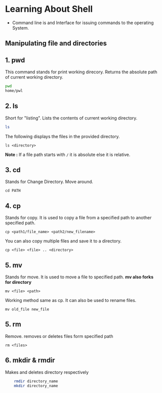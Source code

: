 # Learning About Shell

* Command line is and Interface for issuing commands to the operating System.

## Manipulating file and directories

## 1. pwd

This command stands for print working direcory. Returns the absolute path of current working directory.

```bash
pwd
home/pwl
```

## 2. ls

Short for "listing". Lists the contents of current working directory.

```bash
ls
```

The following displays the files in the provided directory.

    ls <directory>
**Note :** If a file path starts with `/` it is absolute else it is relative.

## 3. cd

Stands for Change Directory. Move around.

    cd PATH

## 4. cp

Stands for copy. It is used to copy a file from a specified path to another specified path.

    cp <path1/file_name> <path2/new_filename>

You can also copy multiple files and save it to a directory.

    cp <file> <file> .. <directory>

## 5. mv

Stands for move. It is used to move a file to specified path. __mv also forks for directory__

    mv <file> <path>

Working method same as cp.
It can also be used to rename files.

    mv old_file new_file

## 5. rm

Remove. removes or deletes files form specified path

    rm <files>    
## 6. mkdir & rmdir

Makes and deletes directory respectively

```bash
    rmdir directory_name
    mkdir directory_name
```
